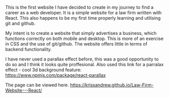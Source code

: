This is the first website I have decided to create in my journey to find a career as a web developer. It is a simple website for a law firm written with React. This also happens to be my first time properly learning and utilising git and github.

My intent is to create a website that simply advertises a business, which functions correctly on both mobile and desktop. This is more of an exercise in CSS and the use of git/github. The website offers little in terms of backend functionality.

I have never used a parallax effect before, this was a good opportunity to do so and I think it looks quite proffesional. Also used this link for a parralax effect - cool 3d background feature:
https://www.npmjs.com/package/react-parallax

The page can be viewed here. https://krissandrew.github.io/Law-Firm-Website---React/
